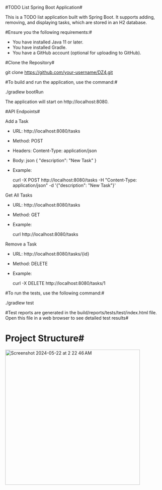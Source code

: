 

#TODO List Spring Boot Application#

This is a TODO list application built with Spring Boot. It supports adding, removing, and displaying tasks, which are stored in an H2 database.


#Ensure you the following requirements:#

- You have installed Java 11 or later.
- You have installed Gradle.
- You have a GitHub account (optional for uploading to GitHub).

 #Clone the Repository#

git clone https://github.com/your-username/DZ4.git

#To build and run the application, use the command:#

./gradlew bootRun


The application will start on http://localhost:8080.

 #API Endpoints#

 Add a Task

- URL: http://localhost:8080/tasks
- Method: POST
- Headers: Content-Type: application/json
- Body:
  json
  {
    "description": "New Task"
  }
  

- Example:

  
  curl -X POST http://localhost:8080/tasks -H "Content-Type: application/json" -d '{"description": "New Task"}'
  

 Get All Tasks

- URL: http://localhost:8080/tasks
- Method: GET

- Example:

  
  curl http://localhost:8080/tasks
  

 Remove a Task

- URL: http://localhost:8080/tasks/{id}
- Method: DELETE

- Example:

  
  curl -X DELETE http://localhost:8080/tasks/1
  


#To run the tests, use the following command:#


./gradlew test


#Test reports are generated in the build/reports/tests/test/index.html file. Open this file in a web browser to see detailed test results#

# Project Structure#
<img width="428" alt="Screenshot 2024-05-22 at 2 22 46 AM" src="https://github.com/Kxrma47/DZ4/assets/114881854/2ca28cb0-bebf-49a0-aebc-301140908fe9">
